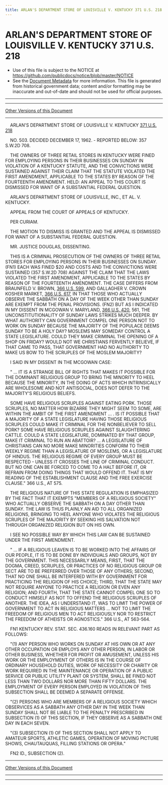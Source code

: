 ```yaml
---
title: ARLAN'S DEPARTMENT STORE OF LOUISVILLE V. KENTUCKY 371 U.S. 218
---
```


# ARLAN'S DEPARTMENT STORE OF LOUISVILLE V. KENTUCKY 371 U.S. 218

* Use of this file is subject to the NOTICE at https://github.com/publicdocs/notice/blob/master/NOTICE
* See the [Document Metadata](../../../index.md) for more information.
  This file is generated from historical government data; content and/or formatting may be inaccurate and out-of-date and should not be used for official purposes.

----------
----------

[Other Versions of this Document](https://publicdocs.github.io/go/links?ns=uslm-x&ref=%2Fus%2Fcourts%2Fscotus%2FusReporter%2F371%2F218)

----------

    ARLAN'S DEPARTMENT STORE OF LOUISVILLE V. KENTUCKY [371 U.S. 218][/us/courts/scotus/usReporter/371/218]

    NO. 503.  DECIDED DECEMBER 17, 1962.  - REPORTED BELOW:  357 S.W.2D 708.

    THE OWNERS OF THREE RETAIL STORES IN KENTUCKY WERE FINED FOR EMPLOYING PERSONS IN THEIR BUSINESSES ON SUNDAY IN VIOLATION OF A KENTUCKY STATUTE, AND THE CONVICTIONS WERE SUSTAINED AGAINST THEIR CLAIM THAT THE STATUTE VIOLATED THE FIRST AMENDMENT, APPLICABLE TO THE STATES BY REASON OF THE FOURTEENTH AMENDMENT.  HELD:  AN APPEAL TO THIS COURT IS DISMISSED FOR WANT OF A SUBSTANTIAL FEDERAL QUESTION.

    ARLAN'S DEPARTMENT STORE OF LOUISVILLE, INC., ET AL. V. KENTUCKY.

    APPEAL FROM THE COURT OF APPEALS OF KENTUCKY.

    PER CURIAM.

    THE MOTION TO DISMISS IS GRANTED AND THE APPEAL IS DISMISSED FOR WANT OF A SUBSTANTIAL FEDERAL QUESTION.

    MR. JUSTICE DOUGLAS, DISSENTING.

    THIS IS A CRIMINAL PROSECUTION OF THE OWNERS OF THREE RETAIL STORES FOR EMPLOYING PERSONS IN THEIR BUSINESSES ON SUNDAY.  (FN1)  EACH WAS FINED $20 AND COSTS AND THE CONVICTIONS WERE SUSTAINED (357 S.W.2D 708) AGAINST THE CLAIM THAT THE LAWS VIOLATED THE FIRST AMENDMENT, APPLICABLE TO THE STATES BY REASON OF THE FOURTEENTH AMENDMENT.  THE CASE DIFFERS FROM BRAUNFELD V. BROWN, [366 U.S. 599][/us/courts/scotus/usReporter/366/599], AND GALLAGHER V. CROWN KOSHER MARKET, [366 U.S. 617][/us/courts/scotus/usReporter/366/617], IN THAT THOSE WHO ACTUALLY OBSERVE THE SABBATH ON A DAY OF THE WEEK OTHER THAN SUNDAY ARE EXEMPT FROM THE PENAL PROVISIONS.  (FN2)  BUT AS I INDICATED IN MY DISSENT IN MCGOWAN V. MARYLAND, [366 U.S. 420][/us/courts/scotus/usReporter/366/420], 561, THE UNCONSTITUTIONALITY OF SUNDAY LAWS STRIKES MUCH DEEPER.  BY WHAT AUTHORITY CAN GOVERNMENT COMPEL ONE PERSON NOT TO WORK ON SUNDAY BECAUSE THE MAJORITY OF THE POPULACE DEEMS SUNDAY TO BE A HOLY DAY?  MOSLEMS MAY SOMEDAY CONTROL A STATE LEGISLATURE.  COULD THEY MAKE CRIMINAL THE OPENING OF A SHOP ON FRIDAY?  WOULD NOT WE CHRISTIANS FERVENTLY BELIEVE, IF THAT CAME TO PASS, THAT GOVERNMENT HAD NO AUTHORITY TO MAKE US BOW TO THE SCRUPLES OF THE MOSLEM MAJORITY?

    I SAID IN MY DISSENT IN THE MCGOWAN CASE:

    "  ...  IT IS A STRANGE BILL OF RIGHTS THAT MAKES IT POSSIBLE FOR THE DOMINANT RELIGIOUS GROUP TO BRING THE MINORITY TO HEEL BECAUSE THE MINORITY, IN THE DOING OF ACTS WHICH INTRINSICALLY ARE WHOLESOME AND NOT ANTISOCIAL, DOES NOT DEFER TO THE MAJORITY'S RELIGIOUS BELIEFS.

    SOME HAVE RELIGIOUS SCRUPLES AGAINST EATING PORK.  THOSE SCRUPLES, NO MATTER HOW BIZARRE THEY MIGHT SEEM TO SOME, ARE WITHIN THE AMBIT OF THE FIRST AMENDMENT  ...  .  IS IT POSSIBLE THAT A MAJORITY OF A STATE LEGISLATURE HAVING THOSE RELIGIOUS SCRUPLES COULD MAKE IT CRIMINAL FOR THE NONBELIEVER TO SELL PORK?   SOME HAVE RELIGIOUS SCRUPLES AGAINST SLAUGHTERING CATTLE.  COULD A STATE LEGISLATURE, DOMINATED BY THAT GROUP, MAKE IT CRIMINAL TO RUN AN ABATTOIR?  ...  A LEGISLATURE OF CHRISTIANS CAN NO MORE MAKE MINORITIES CONFORM TO THEIR WEEKLY REGIME THAN A LEGISLATURE OF MOSLEMS, OR A LEGISLATURE OF HINDUS.   THE RELIGIOUS REGIME OF EVERY GROUP MUST BE RESPECTED - UNLESS IT CROSSES THE LINE OF CRIMINAL CONDUCT.  BUT NO ONE CAN BE FORCED TO COME TO A HALT BEFORE IT, OR REFRAIN FROM DOING THINGS THAT WOULD OFFEND IT. THAT IS MY READING OF THE ESTABLISHMENT CLAUSE AND THE FREE EXERCISE CLAUSE."  366 U.S., AT 575.

    THE RELIGIOUS NATURE OF THIS STATE REGULATION IS EMPHASIZED BY THE FACT THAT IT EXEMPTS "MEMBERS OF A RELIGIOUS SOCIETY" WHO ACTUALLY OBSERVE THE SABBATH ON A DAY OTHER THAN SUNDAY.  THE LAW IS THUS PLAINLY AN AID TO ALL ORGANIZED RELIGIONS, BRINGING TO HEEL ANYONE WHO VIOLATES THE RELIGIOUS SCRUPLES OF THE MAJORITY BY SEEKING HIS SALVATION NOT THROUGH ORGANIZED RELIGION BUT ON HIS OWN.

    I SEE NO POSSIBLE WAY BY WHICH THIS LAW CAN BE SUSTAINED UNDER THE FIRST AMENDMENT.

    "  ...  IF A RELIGIOUS LEAVEN IS TO BE WORKED INTO THE AFFAIRS OF OUR PEOPLE, IT IS TO BE DONE BY INDIVIDUALS AND GROUPS, NOT BY THE GOVERNMENT.  THIS NECESSARILY MEANS, FIRST, THAT THE DOGMA, CREED, SCRUPLES, OR PRACTICES OF NO RELIGIOUS GROUP OR SECT ARE TO BE PREFERRED OVER THOSE OF ANY OTHERS; SECOND, THAT NO ONE SHALL BE INTERFERED WITH BY GOVERNMENT FOR PRACTICING THE RELIGION OF HIS CHOICE; THIRD, THAT THE STATE MAY NOT REQUIRE ANYONE TO PRACTICE A RELIGION OR EVEN ANY RELIGION; AND FOURTH, THAT THE STATE CANNOT COMPEL ONE SO TO CONDUCT HIMSELF AS NOT TO OFFEND THE RELIGIOUS SCRUPLES OF ANOTHER.  THE IDEA, AS I UNDERSTAND IT, WAS TO LIMIT THE POWER OF GOVERNMENT TO ACT IN RELIGIOUS MATTERS  ...  NOT TO LIMIT THE FREEDOM OF RELIGIOUS MEN TO ACT RELIGIOUSLY NOR TO RESTRICT THE FREEDOM OF ATHEISTS OR AGNOSTICS."  366 U.S., AT 563-564.

    FN1  KENTUCKY REV. STAT. SEC. 436.160 READS IN RELEVANT PART AS FOLLOWS:

    "(1)  ANY PERSON WHO WORKS ON SUNDAY AT HIS OWN OR AT ANY OTHER OCCUPATION OR EMPLOYS ANY OTHER PERSON, IN LABOR OR OTHER BUSINESS, WHETHER FOR PROFIT OR AMUSEMENT, UNLESS HIS WORK OR THE EMPLOYMENT OF OTHERS IS IN THE COURSE OF ORDINARY HOUSEHOLD DUTIES, WORK OF NECESSITY OR CHARITY OR WORK REQUIRED IN THE MAINTENANCE OR OPERATION OF A PUBLIC SERVICE OR PUBLIC UTILITY PLANT OR SYSTEM, SHALL BE FINED NOT LESS THAN TWO DOLLARS NOR MORE THAN FIFTY DOLLARS.  THE EMPLOYMENT OF EVERY PERSON EMPLOYED IN VIOLATION OF THIS SUBSECTION SHALL BE DEEMED A SEPARATE OFFENSE.

    "(2)  PERSONS WHO ARE MEMBERS OF A RELIGIOUS SOCIETY WHICH OBSERVICES AS A SABBATH ANY OTHER DAY IN THE WEEK THAN SUNDAY SHALL NOT BE LIABLE TO THE PENALTY PRESCRIBED IN SUBSECTION (1) OF THIS SECTION, IF THEY OBSERVE AS A SABBATH ONE DAY IN EACH SEVEN.

    "(3)  SUBSECTION (1) OF THIS SECTION SHALL NOT APPLY TO AMATEUR SPORTS, ATHLETIC GAMES, OPERATION OF MOVING PICTURE SHOWS, CHAUTAUQUAS, FILLING STATIONS OR OPERA."

    FN2  ID., SUBSECTION (2).

----------

[Other Versions of this Document](https://publicdocs.github.io/go/links?ns=uslm-x&ref=%2Fus%2Fcourts%2Fscotus%2FusReporter%2F371%2F218)

----------
----------

[/us/courts/scotus/usReporter/371/218]: https://publicdocs.github.io/go/links?ns=uslm-x&ref=%2Fus%2Fcourts%2Fscotus%2FusReporter%2F371%2F218
[/us/courts/scotus/usReporter/366/599]: https://publicdocs.github.io/go/links?ns=uslm-x&ref=%2Fus%2Fcourts%2Fscotus%2FusReporter%2F366%2F599
[/us/courts/scotus/usReporter/366/617]: https://publicdocs.github.io/go/links?ns=uslm-x&ref=%2Fus%2Fcourts%2Fscotus%2FusReporter%2F366%2F617
[/us/courts/scotus/usReporter/366/420]: https://publicdocs.github.io/go/links?ns=uslm-x&ref=%2Fus%2Fcourts%2Fscotus%2FusReporter%2F366%2F420


